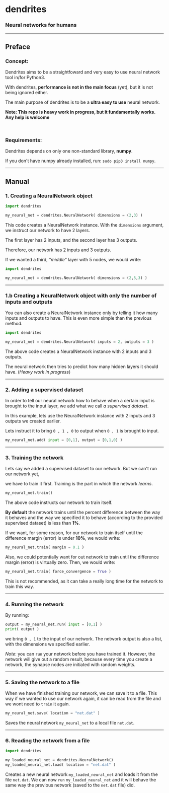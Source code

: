 # dendrites

### Neural networks for humans
---

## Preface

### Concept:

Dendrites aims to be a straightfoward and
very easy to use neural network tool in/for Python3.

With dendrites, **performance is not in the main focus** (yet), but it is not
being ignored either.

The main purpose of dendrites is to be a **ultra easy to use** neural network.

**Note: This repo is heavy work in progress, but it fundamentally
works. Any help is welcome**

&nbsp;

### Requirements:

Dendrites depends on only one non-standard library, **numpy**.

If you don't have numpy already installed, run: `sudo pip3 install numpy`.

---

## Manual
### 1. Creating a NeuralNetwork object

```python
import dendrites

my_neural_net = dendrites.NeuralNetwork( dimensions = (2,3) )
```

This code creates a NeuralNetwork instance.
With the `dimensions` argument, we instruct our network to have
2 layers.

The first layer has 2 inputs, and the second layer has 3 outputs.

Therefore, our network has 2 inputs and 3 outputs.


If we wanted a third, *"middle"* layer with 5 nodes, we would write:
```python
import dendrites

my_neural_net = dendrites.NeuralNetwork( dimensions = (2,5,3) )
```

---

### 1.b Creating a NeuralNetwork object with only the number of inputs and outputs

You can also create a NeuralNetwork instance only by telling it how many
inputs and outputs to have. This is even more simple than the previous method.

```python
import dendrites

my_neural_net = dendrites.NeuralNetwork( inputs = 2, outputs = 3 )
```

The above code creates a NeuralNetwork instance with 2 inputs and 3 outputs.

The neural network then tries to predict how many hidden layers it should have. (*Heavy work in progress*)

---

### 2. Adding a supervised dataset

In order to tell our neural network how to behave when a certain input is brought to the input layer, we add what we call *a supervised dataset*.

In this example, lets use the NeuralNetwork instance with 2 inputs and 3 outputs we created earlier.

Lets instruct it to bring `0 , 1 , 0` to output when `0 , 1` is brought to input.

```python
my_neural_net.add( input = [0,1], output = [0,1,0] )
```

---

### 3. Training the network

Lets say we added a supervised dataset to our network. But we can't run our network yet,

we have to train it first. Training is the part in which the network *learns*.

```python
my_neural_net.train()
```

The above code instructs our network to train itself.

**By default** the network trains until the percent difference between the way
it behaves and the way we specified it to behave (according to the provided
supervised dataset) is less than **1%**.


If we want, for some reason, for our network to train itself until the difference margin
(error) is under **10%**, we would write:
```python
my_neural_net.train( margin = 0.1 )
```


Also, we could potentially want for out network to train until the difference margin (error)
is virtually zero. Then, we would write:

```python
my_neural_net.train( force_convergence = True )
```

This is not recommended, as it can take a really long time for the network to train this way.

---

### 4. Running the network

By running:
```python
output = my_neural_net.run( input = [0,1] )
print( output )
```

we bring `0 , 1` to the input of our network.
The network output is also a list, with the dimensions we specified earlier.


*Note*: you can `run` your network before you have trained it.
However, the network will give out a random result, because every time you create a network,
the synapse nodes are initiated with random weights.

---

### 5. Saving the network to a file

When we have finished training our network, we can save it to a file. This way if we wanted to
use our network again, it can be read from the file and we wont need to `train` it again.

```python
my_neural_net.save( location = "net.dat" )
```

Saves the neural network `my_neural_net` to a local file `net.dat`.


---


### 6. Reading the network from a file

```python
import dendrites

my_loaded_neural_net = dendrites.NeuralNetwork()
my_loaded_neural_net.load( location = "net.dat" )
```

Creates a new neural network `my_loaded_neural_net` and loads it from the file `net.dat`. We can now `run` `my_loaded_neural_net` and it will behave the same way the previous network (saved to the `net.dat` file) did.

